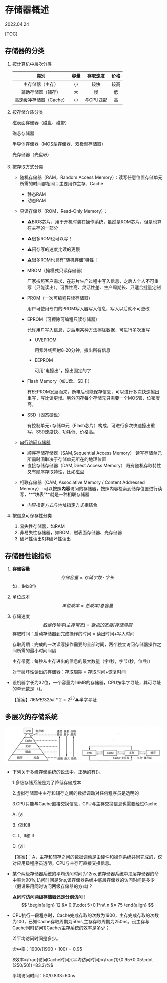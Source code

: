 # 存储器概述
2022.04.24

[TOC]

## 存储器的分类

1. 按计算机中层次分类

   |          类别           | 容量 | 存取速度  | 价格 |
   | :---------------------: | :--: | :-------: | :--: |
   |    主存储器（主存）     |  小  |   较快    | 较高 |
   |   辅助存储器（辅存）    |  大  |    慢     |  低  |
   | 高速缓冲存储器（Cache） |  小  | 与CPU匹配 |  高  |

2. 按存储介质分类

   磁表面存储器（磁盘、磁带）

   磁芯存储器

   半导体存储器（MOS型存储器、双极型存储器）

   光存储器（光盘💿）

3. 按存取方式分类

   * 随机存储器（RAM，Random Access Memory）：读写任意位置存储单元所需的时间都相同；主要用作主存、Cache
     * 静态RAM
     * 动态RAM

   * 只读存储器（ROM，Read-Only Memory）：

     * ⚠️BIOS芯片，用于开机时装在操作系统，虽然是ROM芯片，但是也算在主存的一部分

     * ⚠️很多ROM也可以写！

     * ⚠️闪存写的速度比读的更慢

     * ⚠️很多ROM也具有“随机存储”特性！

     * MROM（掩模式只读存储器）

       厂家按照客户需求，在芯片生产过程中写入信息，之后人个人不可重写（只能读出），可靠性高、灵活性差、生产周期长、只适合批量定制

     * PROM（一次可编程只读存储器）

       用户可使用专门的PROM写入器写入信息，写入以后就不可更改

     * EPROM（可擦除可编程只读存储器）

       允许用户写入信息，之后用某种方法擦除数据，可进行多次重写

       - UVEPROM

         用紫外线照射8-20分钟，撒出所有信息

       - EEPROM

         可用“电擦出”，擦出固定的字

     * Flash Memory（如U盘、SD卡）

       有EEPROM发展而来，断电后也能保存信息，可以进行多次快速擦出重写，写比读更慢。另外闪存每个存储元只需要一个MOS管，位密度高。

     * SSD（固态硬盘）

       有控制单元+存储单元（Flash芯片）构成，可进行多次快速擦出重写，SSD速度快、功耗低、价格高。

   * [串行访问存储器](https://zhidao.baidu.com/question/2267039966084497348.html)
     * 顺序存储存储器（SAM,Sequential Access Memory）
       读写存储单元所需时间取决于存储单元所在的地理位置
     * 直接存储存储器（DAM,Direct Access Memory）
       既有随机存取特性又有顺序存取特性，比如磁盘
   * 相联存储器（CAM, Associative Memory / Content Addressed Memory）: 可以按照**内容**访问的存储器，按照内容检索到储存位置进行读写，**“块表”**就是一种相联存储器
     - 内容指定方式与地址指定方式相结合

4. 按信息可保存性分类

   1. 易失性存储器，如RAM
   2. 非易失性存储器，如ROM、磁表面存储器、光存储器
   3. 破坏性读出&非破坏性读出

## 存储器性能指标

1. **存储容量**
   $$
   存储容量 = 存储字数\cdot 字长
   $$
   如：1Mx8位

2. 单位成本
   $$
   单位成本 = 总成本 / 总容量
   $$

3. 存储速度
   $$
   数据传输率(主存带宽) = 数据的宽度 / 存储周期
   $$
   存取时间：启动存储器到完成操作的时间 = 读出时间+写入时间

   存取周期：完成的一次读写操作需要的全部时间，两个独立访问存储器操作之间所需的最小时间间隔

   主存带宽：每秒从主存进出的信息的最大数量（字/秒，字节/秒，位/秒）

   对于破坏性读出的存储器：存取周期 = 存取时间+恢复时间

* 设机器字长为32位，一个容量为16MB的存储器，CPU按半字寻址，其可寻址的单元数是（)。

  【答案】:$16MB/32bit*2=2^{23}$⚠️半字寻址

## 多层次的存储系统

![多级存储结构](resources/多级存储结构.png)

* 下列关于多级存储系统的说法中，正确的有()。

  1.多级存储系统是为了降低存储成本

  2.虚拟存储器中主存和辅存之间的数据调动对任何程序员是透明的

  3.CPU只能与Cache直接交换信息，CPU与主存交换信息也需要经过Cache

  A. 仅I

  B. 仅I和II

  C. I、II和III

  D. 仅II

  【答案】：A，主存和辅存之间的数据调动是由硬件和操作系统共同完成的，仅对应用级程序员透明。CPU与主存可直接交换信息。

* 某个两级存储器系统的平均访问时间为12ns,该存储器系统中顶层存储器的命中率为90%,访问时间是5ns,该存储器系统中底层存储器的访问时间是多少（假设采用同时访问两级存储器的方式)？

  ⚠️**同时访问两级存储器还是分别访问**！
  $$
  \begin{align}
  12 &= 0.9\cdot 5+0.1*n\\
  n &= 75
  \end{align}
  $$

* CPU执行一段程序时，Cache完成存取的次数为1900，主存完成存取的次数为100，已知Cache存取周期为50ns,主存存取周期为250ns。设主存与Cache同时访问1)Cache/主存系统的效率是多少；

  2)平均访问时间是多少。

  命中率：$1900/(1900+100)=0.95$

  $效率=\frac{访问Cache时间}{平均访问时间}=\frac{1}{0.95+0.05\cdot (250/50)}=83.3\%$

  平均访问时间：50/0.833=60ns